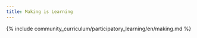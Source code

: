 ```yaml
---
title: Making is Learning
---
```


{% include community_curriculum/participatory_learning/en/making.md %}

